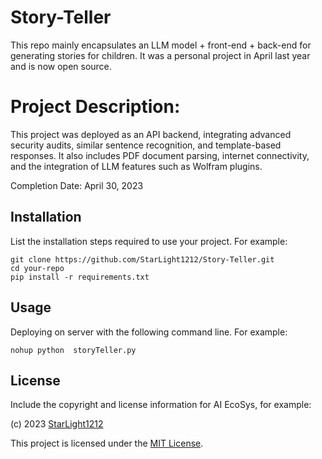 # Story-Teller
This repo mainly encapsulates an LLM model + front-end + back-end for generating stories for children. It was a personal project in April last year and is now open source.

# Project Description:

This project was deployed as an API backend, integrating advanced security audits, similar sentence recognition, and template-based responses. It also includes PDF document parsing, internet connectivity, and the integration of LLM features such as Wolfram plugins.

Completion Date: April 30, 2023

## Installation

List the installation steps required to use your project. For example:

```
git clone https://github.com/StarLight1212/Story-Teller.git
cd your-repo
pip install -r requirements.txt
```

## Usage

Deploying on server with the following command line. For example:

```
nohup python  storyTeller.py
```

## License

Include the copyright and license information for AI EcoSys, for example:

(c) 2023 [StarLight1212](https://github.com/StarLight1212)

This project is licensed under the [MIT License](https://opensource.org/licenses/MIT).
